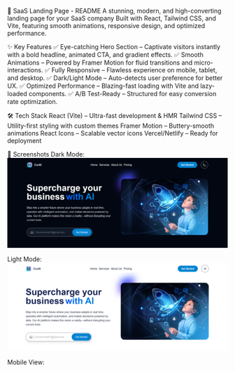 🚀 SaaS Landing Page - README
A stunning, modern, and high-converting landing page for your SaaS company
Built with React, Tailwind CSS, and Vite, featuring smooth animations, responsive design, and optimized performance.

✨ Key Features
✅ Eye-catching Hero Section – Captivate visitors instantly with a bold headline, animated CTA, and gradient effects.
✅ Smooth Animations – Powered by Framer Motion for fluid transitions and micro-interactions.
✅ Fully Responsive – Flawless experience on mobile, tablet, and desktop.
✅ Dark/Light Mode – Auto-detects user preference for better UX.
✅ Optimized Performance – Blazing-fast loading with Vite and lazy-loaded components.
✅ A/B Test-Ready – Structured for easy conversion rate optimization.

🛠️ Tech Stack
React (Vite) – Ultra-fast development & HMR
Tailwind CSS – Utility-first styling with custom themes
Framer Motion – Buttery-smooth animations
React Icons – Scalable vector icons
Vercel/Netlify – Ready for deployment

📸 Screenshots
 Dark Mode:
 ![App Screenshot](https://github.com/metu2834/Landing-page/blob/4561c8e500b547ec4fe5c5fd9f715d9ee7352282/Screenshot%202025-06-11%20153859.png)

 Light Mode:
 ![App Screenshot](https://github.com/metu2834/Landing-page/blob/008a938430c5670c34de726da60278309e7acd71/Screenshot%202025-06-11%20154125.png)

 Mobile View:
 
 
 
